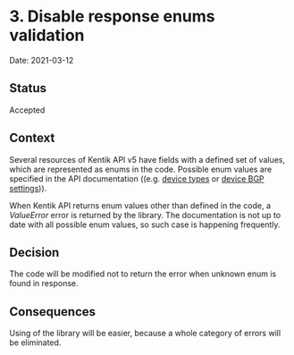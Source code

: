 # 3. Disable response enums validation

Date: 2021-03-12

## Status

Accepted

## Context

Several resources of Kentik API v5 have fields with a defined set of values, which are represented as enums in the code. Possible enum values are specified in the API documentation ((e.g. [device types][1] or [device BGP settings][2])).

When Kentik API returns enum values other than defined in the code, a _ValueError_ error is returned by the library. The documentation is not up to date with all possible enum values, so such case is happening frequently.

[1]: https://kb.kentik.com/v3/Cb01.htm#Cb01-Supported_Device_Types
[2]: https://kb.kentik.com/v3/Cb01.htm#Cb01-Device_BGP_Settings

## Decision

The code will be modified not to return the error when unknown enum is found in response.

## Consequences

Using of the library will be easier, because a whole category of errors will be eliminated.

